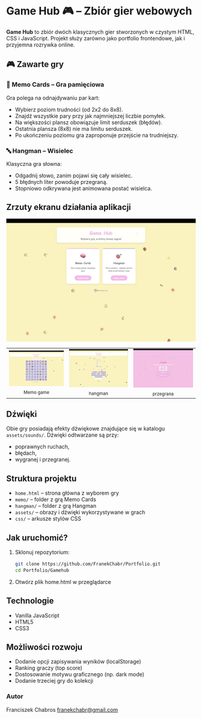 # Game Hub 🎮 – Zbiór gier webowych

**Game Hub** to zbiór dwóch klasycznych gier stworzonych w czystym HTML, CSS i JavaScript. Projekt służy zarówno jako portfolio frontendowe, jak i przyjemna rozrywka online.

## 🎮 Zawarte gry

### 🧠 Memo Cards – Gra pamięciowa

Gra polega na odnajdywaniu par kart:

- Wybierz poziom trudności (od 2x2 do 8x8).
- Znajdź wszystkie pary przy jak najmniejszej liczbie pomyłek.
- Na większości plansz obowiązuje limit serduszek (błędów).
- Ostatnia plansza (8x8) nie ma limitu serduszek.
- Po ukończeniu poziomu gra zaproponuje przejście na trudniejszy.

### 🔤 Hangman – Wisielec

Klasyczna gra słowna:

- Odgadnij słowo, zanim pojawi się cały wisielec.
- 5 błędnych liter powoduje przegraną.
- Stopniowo odkrywana jest animowana postać wisielca.

## Zrzuty ekranu działania aplikacji

![home](assets/screenshots/home.png)

<table>
  <tr>
    <td align="center">
      <img src="assets/screenshots/memo.png" width="320"/><br/>
      <sub>Memo game</sub>
    </td>
    <td align="center">
      <img src="assets/screenshots/hangman.png" width="320"/><br/>
      <sub>hangman</sub>
    </td>
    <td align="center">
      <img src="assets/screenshots/lose.png" width="320"/><br/>
      <sub>przegrana</sub>
    </td>
  </tr>
</table>

## Dźwięki

Obie gry posiadają efekty dźwiękowe znajdujące się w katalogu `assets/sounds/`. Dźwięki odtwarzane są przy:

- poprawnych ruchach,
- błędach,
- wygranej i przegranej.

## Struktura projektu

- `home.html` – strona główna z wyborem gry  
- `memo/` – folder z grą Memo Cards  
- `hangman/` – folder z grą Hangman  
- `assets/` – obrazy i dźwięki wykorzystywane w grach  
- `css/` – arkusze stylów CSS  

## Jak uruchomić?

1. Sklonuj repozytorium:

   ```bash
   git clone https://github.com/FranekChabr/Portfolio.git
   cd Portfolio/Gamehub
   ```
2. Otwórz plik home.html w przeglądarce 

## Technologie
- Vanilla JavaScript
- HTML5
- CSS3

## Możliwości rozwoju
- Dodanie opcji zapisywania wyników (localStorage) 
- Ranking graczy (top score)
- Dostosowanie motywu graficznego (np. dark mode)
- Dodanie trzeciej gry do kolekcji

### Autor
Franciszek Chabros franekchabr@gmail.com
